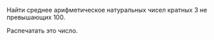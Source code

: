 Найти среднее арифметическое натуральных чисел кратных 3 не превышающих 100.

Распечатать это число.
